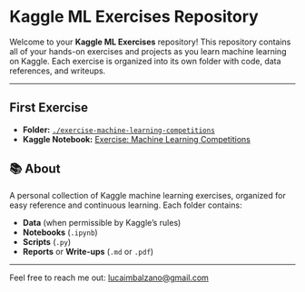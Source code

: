 # Kaggle ML Exercises Repository

Welcome to your **Kaggle ML Exercises** repository! This repository contains all of your hands-on exercises and projects as you learn machine learning on Kaggle. Each exercise is organized into its own folder with code, data references, and writeups.

---
## First Exercise

- **Folder:** [`./exercise-machine-learning-competitions`](./exercise-machine-learning-competitions)  
- **Kaggle Notebook:** [Exercise: Machine Learning Competitions](https://www.kaggle.com/code/francescoimbalzano/exercise-machine-learning-competitions?scriptVersionId=241262910)


## 📚 About

A personal collection of Kaggle machine learning exercises, organized for easy reference and continuous learning. Each folder contains:

- **Data** (when permissible by Kaggle’s rules)
- **Notebooks** (`.ipynb`)
- **Scripts** (`.py`)
- **Reports** or **Write-ups** (`.md` or `.pdf`)

---

Feel free to reach me out: lucaimbalzano@gmail.com


